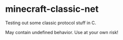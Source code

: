 # minecraft-classic-net

Testing out some classic protocol stuff in C.

May contain undefined behavior. Use at your own risk!
